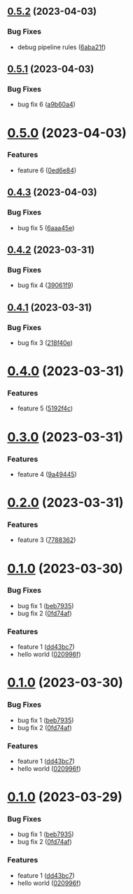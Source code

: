 ## [0.5.2](https://gitlab.com/opalmedapps/qplus/compare/test0.5.1...test0.5.2) (2023-04-03)


### Bug Fixes

* debug pipeline rules ([6aba21f](https://gitlab.com/opalmedapps/qplus/commit/6aba21f237e17fd0a100887e87e937f2ce0447f2))

## [0.5.1](https://gitlab.com/opalmedapps/qplus/compare/test0.5.0...test0.5.1) (2023-04-03)


### Bug Fixes

* bug fix 6 ([a9b60a4](https://gitlab.com/opalmedapps/qplus/commit/a9b60a49cd8ec912546830f0b52838edef8fd8a1))

# [0.5.0](https://gitlab.com/opalmedapps/qplus/compare/test0.4.3...test0.5.0) (2023-04-03)


### Features

* feature 6 ([0ed6e84](https://gitlab.com/opalmedapps/qplus/commit/0ed6e842a79acb189d64999931e574af3ffdf050))

## [0.4.3](https://gitlab.com/opalmedapps/qplus/compare/test0.4.2...test0.4.3) (2023-04-03)


### Bug Fixes

* bug fix 5 ([6aaa45e](https://gitlab.com/opalmedapps/qplus/commit/6aaa45e2dda2c8b9958590d1c843eabed4e49d6b))

## [0.4.2](https://gitlab.com/opalmedapps/qplus/compare/test0.4.1...test0.4.2) (2023-03-31)


### Bug Fixes

* bug fix 4 ([39061f9](https://gitlab.com/opalmedapps/qplus/commit/39061f9e1ecb74562b94a2a91f2134908afe2612))

## [0.4.1](https://gitlab.com/opalmedapps/qplus/compare/test0.4.0...test0.4.1) (2023-03-31)


### Bug Fixes

* bug fix 3 ([218f40e](https://gitlab.com/opalmedapps/qplus/commit/218f40ea8a4059a3a0379a0d3f3f27710be1a2f3))

# [0.4.0](https://gitlab.com/opalmedapps/qplus/compare/test0.3.0...test0.4.0) (2023-03-31)


### Features

* feature 5 ([5192f4c](https://gitlab.com/opalmedapps/qplus/commit/5192f4c1644ce1daee6fcefae862d62c12934efa))

# [0.3.0](https://gitlab.com/opalmedapps/qplus/compare/test0.2.0...test0.3.0) (2023-03-31)


### Features

* feature 4 ([9a49445](https://gitlab.com/opalmedapps/qplus/commit/9a494454995169b3d9605890e7e5d8a562af82e2))

# [0.2.0](https://gitlab.com/opalmedapps/qplus/compare/test0.1.0...test0.2.0) (2023-03-31)


### Features

* feature 3 ([7788362](https://gitlab.com/opalmedapps/qplus/commit/77883629fbfaacb7bba800f0293a2846f73fb219))

# [0.1.0](https://gitlab.com/opalmedapps/qplus/compare/test0.0.1...test0.1.0) (2023-03-30)


### Bug Fixes

* bug fix 1 ([beb7935](https://gitlab.com/opalmedapps/qplus/commit/beb793513b086589e4be32701ab1cbef02ec776f))
* bug fix 2 ([0fd74af](https://gitlab.com/opalmedapps/qplus/commit/0fd74afd1530f35cd3e6bce65c62c69fff61a8ab))


### Features

* feature 1 ([dd43bc7](https://gitlab.com/opalmedapps/qplus/commit/dd43bc7985fbbe98721e6d171d642da453de758c))
* hello world ([020996f](https://gitlab.com/opalmedapps/qplus/commit/020996f4c8e823b6da9764f0abcd41c6112e2419))

# [0.1.0](https://gitlab.com/opalmedapps/qplus/compare/test0.0.1...test0.1.0) (2023-03-30)


### Bug Fixes

* bug fix 1 ([beb7935](https://gitlab.com/opalmedapps/qplus/commit/beb793513b086589e4be32701ab1cbef02ec776f))
* bug fix 2 ([0fd74af](https://gitlab.com/opalmedapps/qplus/commit/0fd74afd1530f35cd3e6bce65c62c69fff61a8ab))


### Features

* feature 1 ([dd43bc7](https://gitlab.com/opalmedapps/qplus/commit/dd43bc7985fbbe98721e6d171d642da453de758c))
* hello world ([020996f](https://gitlab.com/opalmedapps/qplus/commit/020996f4c8e823b6da9764f0abcd41c6112e2419))

# [0.1.0](https://gitlab.com/opalmedapps/qplus/compare/test0.0.1...test0.1.0) (2023-03-29)


### Bug Fixes

* bug fix 1 ([beb7935](https://gitlab.com/opalmedapps/qplus/commit/beb793513b086589e4be32701ab1cbef02ec776f))
* bug fix 2 ([0fd74af](https://gitlab.com/opalmedapps/qplus/commit/0fd74afd1530f35cd3e6bce65c62c69fff61a8ab))


### Features

* feature 1 ([dd43bc7](https://gitlab.com/opalmedapps/qplus/commit/dd43bc7985fbbe98721e6d171d642da453de758c))
* hello world ([020996f](https://gitlab.com/opalmedapps/qplus/commit/020996f4c8e823b6da9764f0abcd41c6112e2419))
